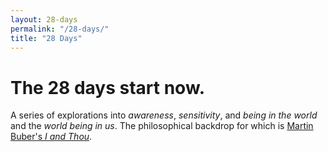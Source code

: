 ```yaml
---
layout: 28-days
permalink: "/28-days/"
title: "28 Days"
---
```


# The 28 days start now.

A series of explorations into _awareness_, _sensitivity_, and _being in the world_ and the _world being in us_. The philosophical backdrop for which is [Martin Buber's _I and Thou_](/notes/i-and-thou/).
